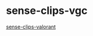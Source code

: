 # sense-clips-vgc
[sense-clips-valorant](https://drive.google.com/drive/folders/1mgKr9eCXavFFZs2g_cpXWq_pnNaq6cPM?usp=sharing)
